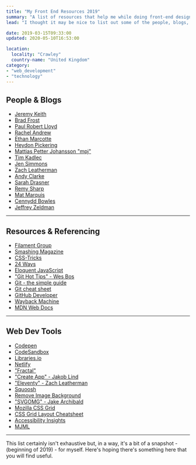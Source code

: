 ```yaml
---
title: "My Front End Resources 2019"
summary: "A list of resources that help me while doing front-end design and development in 2019."
lead: "I thought it may be nice to list out some of the people, blogs, resources and tools I find myself referring to a fair amount these days while doing the front-end design and developer thing. I'm indebted to many of the people here and am grateful that they've given so generously of their skills, experience and time."

date: 2019-03-15T09:33:00
updated: 2020-05-10T16:53:00

location:
  locality: "Crawley"
  country-name: "United Kingdom"
category:
- "web_development"
- "technology"
---
```


## People & Blogs

* [Jeremy Keith][1]
* [Brad Frost][2]
* [Paul Robert Lloyd][3]
* [Rachel Andrew][4]
* [Ethan Marcotte][5]
* [Heydon Pickering][6]
* [Mattias Petter Johansson "mpj"][7]
* [Tim Kadlec][8]
* [Jen Simmons][9]
* [Zach Leatherman][10]
* [Andy Clarke][11]
* [Sarah Drasner][12]
* [Remy Sharp][13]
* [Mat Marquis][14]
* [Cennydd Bowles][15]
* [Jeffrey Zeldman][16]

---

## Resources & Referencing

* [Filament Group][17]
* [Smashing Magazine][18]
* [CSS-Tricks][19]
* [24 Ways][20]
* [Eloquent JavaScript][21]
* ["Git Hot Tips" - Wes Bos][22]
* [Git - the simple guide][23]
* [Git cheat sheet][24]
* [GitHub Developer][25]
* [Wayback Machine][26]
* [MDN Web Docs][27]

---

## Web Dev Tools

* [Codepen][28]
* [CodeSandbox][29]
* [Libraries.io][30]
* [Netlify][31]
* ["Fractal"][32]
* ["Create App" - Jakob Lind][33]
* ["Eleventy" - Zach Leatherman][34]
* [Squoosh][35]
* [Remove Image Background][36]
* ["SVGOMG" - Jake Archibald][37]
* [Mozilla CSS Grid][38]
* [CSS Grid Layout Cheatsheet][39]
* [Accessibility Insights][40]
* [MJML][41]

---

This list certainly isn't exhaustive but, in a way, it's a bit of a snapshot - (beginning of 2019) - for myself. Here's hoping there's something here that you will find useful.


[1]: https://adactio.com/
[2]: http://bradfrost.com/blog/
[3]: https://paulrobertlloyd.com/articles/
[4]: https://rachelandrew.co.uk/
[5]: https://ethanmarcotte.com/
[6]: http://www.heydonworks.com/
[7]: https://twitter.com/mpjme
[8]: https://timkadlec.com/
[9]: http://jensimmons.com/
[10]: https://www.zachleat.com/web/
[11]: https://stuffandnonsense.co.uk/
[12]: https://sarahdrasnerdesign.com/
[13]: https://remysharp.com/
[14]: https://hire.wil.to/
[15]: https://www.cennydd.com/
[16]: http://www.zeldman.com/
[17]: https://www.filamentgroup.com/lab/
[18]: https://www.smashingmagazine.com/
[19]: https://css-tricks.com/
[20]: https://24ways.org/
[21]: https://eloquentjavascript.net/
[22]: https://wesbos.com/git-hot-tips/
[23]: http://rogerdudler.github.io/git-guide/
[24]: https://services.github.com/on-demand/downloads/github-git-cheat-sheet.pdf
[25]: https://developer.github.com/
[26]: https://web.archive.org/
[27]: https://developer.mozilla.org/en-US/
[28]: https://codepen.io/
[29]: https://codesandbox.io/
[30]: https://libraries.io/
[31]: https://www.netlify.com/
[32]: https://fractal.build/
[33]: https://createapp.dev/
[34]: https://www.11ty.io/
[35]: https://squoosh.app/
[36]: https://www.remove.bg/
[37]: https://jakearchibald.github.io/svgomg/
[38]: https://www.mozilla.org/en-US/developer/css-grid/
[39]: http://grid.malven.co/
[40]: https://accessibilityinsights.io/en/
[41]: https://mjml.io/
